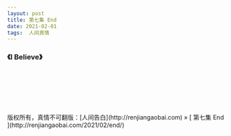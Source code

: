 ```yaml
---
layout: post  
title: 第七集 End 
date: 2021-02-01  
tags:  人间真情
---
```

###  《I Believe》


<br/>







<br/> 
<br/> 
<br/> 
<br/> 
<br/> 
版权所有，真情不可翻版：[人间告白](http://renjiangaobai.com) » [ 第七集 End ](http://renjiangaobai.com/2021/02/end/)  
<br/>
